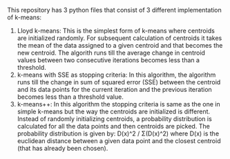 This repository has 3 python files that consist of 3 different implementation of k-means:
1. Lloyd k-means: This is the simplest form of k-means where centroids are initialized randomly. For subsequent calculation of centroids it takes the mean of the data assigned to a given centroid and that becomes the new centroid. The algorith runs till the average change in centroid values between two consecutive iterations becomes less than a threshold.
2. k-means with SSE as stopping criteria: In this algorithm, the algorithm runs till the change in sum of squared error (SSE) between the centroid and its data points for the current iteration and the previous iteration becomes less than a threshold value.
3. k-means++: In this algorithm the stopping criteria is same as the one in simple k-means but the way the centroids are initialized is different. Instead of randomly initializing centroids, a probability distribution is calculated for all the data points and then centroids are picked. The probability distribution is given by: D(x)^2 / Σ(D(x)^2) where D(x) is the euclidean distance between a given data point and the closest centroid (that has already been chosen).
